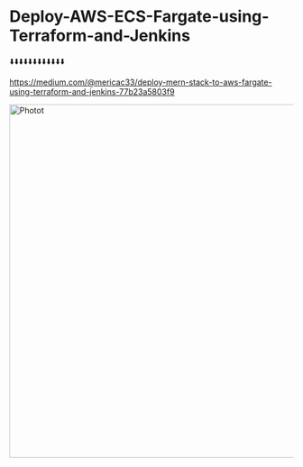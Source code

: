 # Deploy-AWS-ECS-Fargate-using-Terraform-and-Jenkins

⬇️⬇️⬇️⬇️⬇️⬇️⬇️⬇️⬇️⬇️⬇️⬇️

https://medium.com/@mericac33/deploy-mern-stack-to-aws-fargate-using-terraform-and-jenkins-77b23a5803f9


<img width="627" alt="Photot" src="https://github.com/mericalp/Deploy-AWS-ECS-Fargate-using-Terraform-and-Jenkins/assets/83503845/7a0511d0-b627-41ab-9dcf-0f46d3fecff7">
